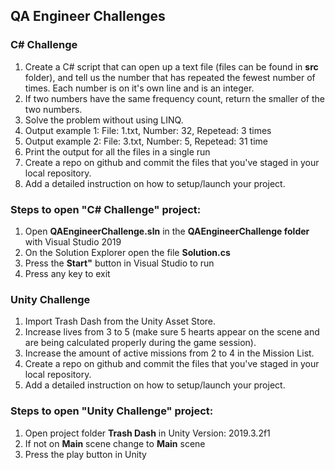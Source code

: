 ## **QA Engineer Challenges**

### C# Challenge

1. Create a C# script that can open up a text file (files can be found in **src** folder), and tell us the number that has repeated the fewest number of times. Each number is on it's own line and is an integer.
3. If two numbers have the same frequency count, return the smaller of the two numbers.
4. Solve the problem without using LINQ.
5. Output example 1: File: 1.txt, Number: 32, Repetead: 3 times
6. Output example 2: File: 3.txt, Number: 5, Repetead: 31 time
7. Print the output for all the files in a single run
8. Create a repo on github and commit the files that you've staged in your local repository.
9. Add a detailed instruction on how to setup/launch your project.

### Steps to open "C# Challenge" project:
1. Open **QAEngineerChallenge.sln** in the **QAEngineerChallenge folder** with Visual Studio 2019
2. On the Solution Explorer open the file **Solution.cs**
3. Press the **Start"** button in Visual Studio to run
4. Press any key to exit

### Unity Challenge

1. Import Trash Dash from the Unity Asset Store.
2. Increase lives from 3 to 5 (make sure 5 hearts appear on the scene and are being calculated properly during the game session).
3. Increase the amount of active missions from 2 to 4 in the Mission List.
4. Create a repo on github and commit the files that you've staged in your local repository.
5. Add a detailed instruction on how to setup/launch your project.

### Steps to open "Unity Challenge" project:
1. Open project folder **Trash Dash** in Unity Version: 2019.3.2f1
2. If not on **Main** scene change to **Main** scene
3. Press the play button in Unity
